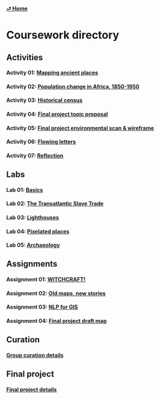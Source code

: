 [**⮐ Home**](../)

# Coursework directory

## Activities

#### Activity 01: [Mapping ancient places](../week/02_distortion/activity/mapping-ancient-places.md)
#### Activity 02: [Population change in Africa, 1850-1950](../week/04_aesthetics/activity/historic-pop-africa.md)
#### Activity 03: [Historical census](../week/05_archives-i/activity/historical-census.md)
#### Activity 04: [Final project topic proposal](../week/08_analysis-ii/activity/fp-topic-proposal.md)
#### Activity 05: [Final project environmental scan & wireframe](../week/11_analysis-iii/activity/fp-env-scan.md)
#### Activity 06: [Flowing letters](../week/12_design-ii/activity/flowing-letters.md)
#### Activity 07: [Reflection](../week/14_beyond/activity/reflection.md)

## Labs

#### Lab 01: [Basics](../week/01_intro/lab/basics-india.md)
#### Lab 02: [The Transatlantic Slave Trade](../week/03_data/lab/slave-trade.md)
#### Lab 03: [Lighthouses](../week/06_analysis-i/lab/lighthouses.md)
#### Lab 04: [Pixelated places](../week/08_analysis-ii/lab/pixelated-places.md)
#### Lab 05: [Archaeology](../week/11_analysis-iii/lab/archaeology.md)

## Assignments

#### Assignment 01: [WITCHCRAFT!](../week/04_aesthetics/assignment/witchcraft.md)
#### Assignment 02: [Old maps, new stories](../week/07_archives-ii/assignments/old-maps-new-stories.md)
#### Assignment 03: [NLP for GIS](../week/10_archives-iii/assignments/nlp-for-gis.md)
#### Assignment 04: [Final project draft map](../week/13_flex/assignments/fp-draft.md)

## Curation

#### [Group curation details](../curations/README.md)

## Final project

#### [Final project details](../final-projects/README.md)